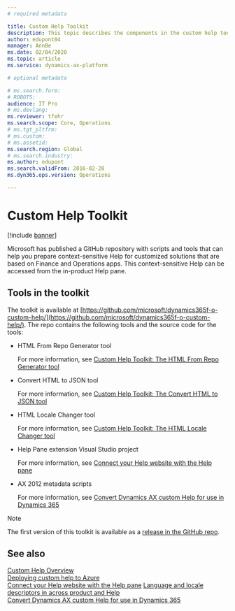 ```yaml
---
# required metadata

title: Custom Help Toolkit
description: This topic describes the components in the custom help toolkit for Finance and Operations apps. 
author: edupont04
manager: AnnBe
ms.date: 02/04/2020
ms.topic: article
ms.service: dynamics-ax-platform

# optional metadata

# ms.search.form: 
# ROBOTS: 
audience: IT Pro
# ms.devlang: 
ms.reviewer: tfehr
ms.search.scope: Core, Operations
# ms.tgt_pltfrm: 
# ms.custom: 
# ms.assetid: 
ms.search.region: Global
# ms.search.industry: 
ms.author: edupont
ms.search.validFrom: 2016-02-28
ms.dyn365.ops.version: Operations

---
```


# Custom Help Toolkit

[!include [banner](../includes/banner.md)]

Microsoft has published a GitHub repository with scripts and tools that can help you prepare context-sensitive Help for customized solutions that are based on Finance and Operations apps. This context-sensitive Help can be accessed from the in-product Help pane.

## Tools in the toolkit

The toolkit is available at [https://github.com/microsoft/dynamics365f-o-custom-help/](https://github.com/microsoft/dynamics365f-o-custom-help/). The repo contains the following tools and the source code for the tools:

- HTML From Repo Generator tool

    For more information, see [Custom Help Toolkit: The HTML From Repo Generator tool](custom-help-toolkit-HtmlFromRepoGenerator.md)

- Convert HTML to JSON tool

    For more information, see [Custom Help Toolkit: The Convert HTML to JSON tool](custom-help-toolkit-ConvertHtmlToJson.md)

- HTML Locale Changer tool

    For more information, see [Custom Help Toolkit: The HTML Locale Changer tool](custom-help-toolkit-HtmlLocaleChanger.md)

- Help Pane extension Visual Studio project

    For more information, see [Connect your Help website with the Help pane](connect-help-pane.md)

- AX 2012 metadata scripts

    For more information, see [Convert Dynamics AX custom Help for use in Dynamics 365](migrate-dynamicsax2012.md)

> [!NOTE]
> The first version of this toolkit is available as a [release in the GitHub repo](https://github.com/microsoft/dynamics365f-o-custom-help/releases).  

## See also

[Custom Help Overview](custom-help-overview.md)  
[Deploying custom help to Azure](walkthrough-help-azure.md)  
[Connect your Help website with the Help pane](connect-help-pane.md)
[Language and locale descriptors in across product and Help](language-locale.md)  
[Convert Dynamics AX custom Help for use in Dynamics 365](migrate-dynamicsax2012.md)  
